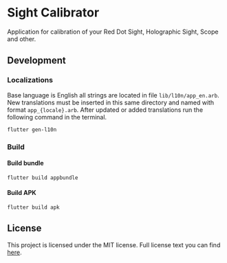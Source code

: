 # Sight Calibrator

Application for calibration of your Red Dot Sight, Holographic Sight, Scope and other.

## Development

### Localizations

Base language is English all strings are located in file `lib/l10n/app_en.arb`.
New translations must be inserted in this same directory and named with format `app_{locale}.arb`.
After updated or added translations run the following command in the terminal.

```shell
flutter gen-l10n
```

### Build

#### Build bundle

```shell
flutter build appbundle
```

#### Build APK

```shell
flutter build apk
```

## License

This project is licensed under the MIT license. Full license text you can find [here](LICENSE.txt).